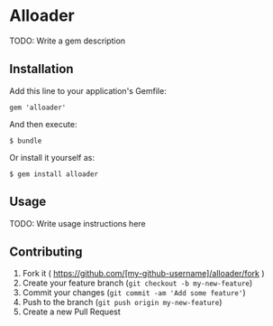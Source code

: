 # Alloader

TODO: Write a gem description

## Installation

Add this line to your application's Gemfile:

    gem 'alloader'

And then execute:

    $ bundle

Or install it yourself as:

    $ gem install alloader

## Usage

TODO: Write usage instructions here

## Contributing

1. Fork it ( https://github.com/[my-github-username]/alloader/fork )
2. Create your feature branch (`git checkout -b my-new-feature`)
3. Commit your changes (`git commit -am 'Add some feature'`)
4. Push to the branch (`git push origin my-new-feature`)
5. Create a new Pull Request
